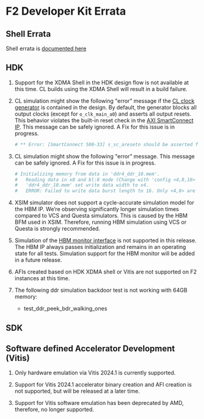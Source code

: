 
# F2 Developer Kit Errata

## Shell Errata

Shell errata is [documented here](./hdk/docs/AWS_Shell_ERRATA.md)

## HDK

1. Support for the XDMA Shell in the HDK design flow is not available at this time. CL builds using the XDMA Shell will result in a build failure.

2. CL simulation might show the following "error" message if the [CL clock generator](./hdk/docs/AWS_CLK_GEN_spec.md) is contained in the design. By default, the generator blocks all output clocks (except for `o_clk_main_a0`) and asserts all output resets. This behavior violates the built-in reset check in the [AXI SmartConnect IP](https://www.xilinx.com/products/intellectual-property/smartconnect.html#overview). This message can be safely ignored. A Fix for this issue is in progress.

    ```bash
    # ** Error: [SmartConnect 500-33] s_sc_aresetn should be asserted for at least 16 cycles of m_sc_aclk. tb.card.fpga.CL.CL_HBM.HBM_PRESENT_EQ_1.AXI_CONVERTER_AXI4_AXI3.cl_axi_sc_1x1_i.smartconnect_0.inst.s00_nodes.s00_aw_node.inst.<protected>.<protected>
    ```

3. CL simulation might show the following "error" message. This message can be safely ignored. A Fix for this issue is in progress.

    ```bash
    # Initializing memory from data in 'ddr4_ddr_10.mem'.
    #   Reading data in x8 and bl:8 mode (Change with 'config <4,8,16> <4,8>' in this file).
    #   'ddr4_ddr_10.mem' set write data width to x4.
    #   ERROR: Failed to write data burst length to 16. Only <4,8> are valid.
    ```

4. XSIM simulator does not support a cycle-accurate simulation model for the HBM IP. We’re observing significantly longer simulation times compared to VCS and Questa simulators. This is caused by the HBM BFM used in XSIM. Therefore, running HBM simulation using VCS or Questa is strongly recommended.

5. Simulation of the [HBM monitor interface](./hdk/docs/AWS_Shell_Interface_Specification.md/#hbm-monitor-interface) is not supported in this release. The HBM IP always passes initialization and remains in an operating state for all tests. Simulation support for the HBM monitor will be added in a future release.

6. AFIs created based on HDK XDMA shell or Vitis are not supported on F2
   instances at this time.

7. The following ddr simulation backdoor test is not working with 64GB memory:
   - test_ddr_peek_bdr_walking_ones

## SDK

## Software defined Accelerator Development (Vitis)

1. Only hardware emulation via Vitis 2024.1 is currently supported.

2. Support for Vitis 2024.1 accelerator binary creation and AFI creation is not supported, but will be released at a later time.

3. Support for Vitis software emulation has been deprecated by AMD, therefore, no longer supported.
